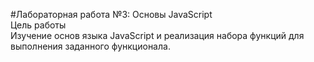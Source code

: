 #Лабораторная работа №3: Основы JavaScript  
Цель работы  
Изучение основ языка JavaScript и реализация набора функций для выполнения заданного функционала.  
